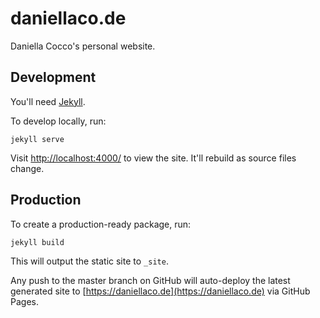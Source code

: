 # daniellaco.de

Daniella Cocco's personal website.

## Development

You'll need [Jekyll](https://jekyllrb.com).

To develop locally, run:

```
jekyll serve
```

Visit [http://localhost:4000/](http://localhost:4000/) to view the site. It'll rebuild as source files change.

## Production

To create a production-ready package, run:

```
jekyll build
```

This will output the static site to `_site`.

Any push to the master branch on GitHub will auto-deploy the latest generated site to [https://daniellaco.de](https://daniellaco.de) via GitHub Pages.
